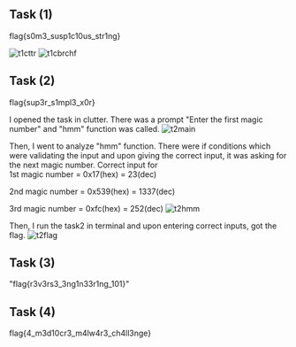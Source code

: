 ##  Task (1)
flag{s0m3_susp1c10us_str1ng}

![t1cttr](https://user-images.githubusercontent.com/123714177/230892539-9dbcbedc-8c28-41cc-b870-1bb4a7cc47b5.png)
![t1cbrchf](https://user-images.githubusercontent.com/123714177/230892565-acebcd9f-5717-4923-99ea-c6b811af9caa.png)


##  Task (2)
flag{sup3r_s1mpl3_x0r}

I opened the task in clutter. There was a prompt "Enter the first magic number" and "hmm" function was called.
![t2main](https://user-images.githubusercontent.com/123714177/230893587-fba55857-6582-4b52-a952-0fb4345c21a5.png)

Then, I went to analyze "hmm" function. There were if conditions which were validating the input and upon giving the correct input, it was asking for the next magic number. Correct input for  
1st magic number = 0x17(hex)  = 23(dec)

2nd magic number = 0x539(hex) = 1337(dec)


3rd magic number = 0xfc(hex)  = 252(dec)
![t2hmm](https://user-images.githubusercontent.com/123714177/230894783-45eedfbb-62b9-45a2-b152-4686f176b411.png)

Then, I run the task2 in terminal and upon entering correct inputs, got the flag.
![t2flag](https://user-images.githubusercontent.com/123714177/230895009-00a42e74-b3ad-456d-a928-ddd8d31c5615.png)


##  Task (3)
"flag{r3v3rs3_3ng1n33r1ng_101}"


##  Task (4)
flag{4_m3d10cr3_m4lw4r3_ch4ll3nge}
